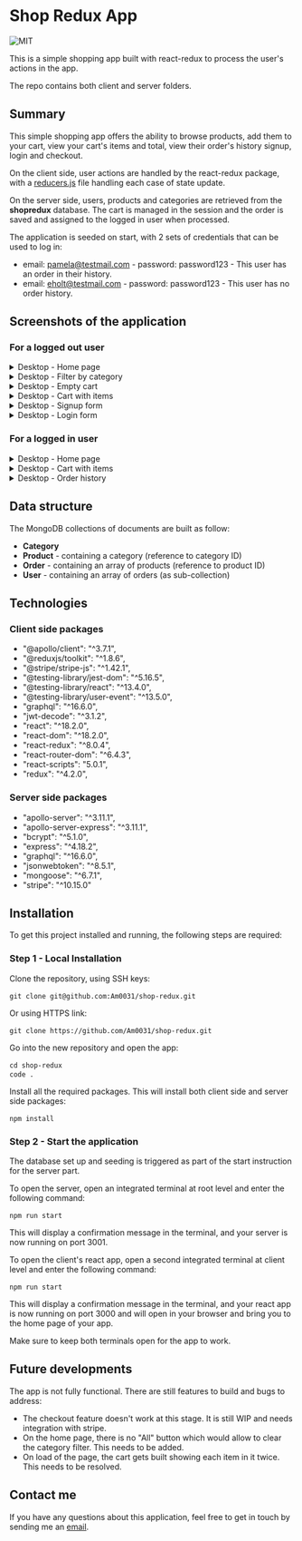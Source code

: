 # Shop Redux App

![MIT](https://img.shields.io/badge/License-MIT-blue)

This is a simple shopping app built with react-redux to process the user's actions in the app.

The repo contains both client and server folders.

## Summary

This simple shopping app offers the ability to browse products, add them to your cart, view your cart's items and total, view their order's history signup, login and checkout.

On the client side, user actions are handled by the react-redux package, with a [reducers.js](client/src/utils/reducers.js) file handling each case of state update.

On the server side, users, products and categories are retrieved from the **shopredux** database. The cart is managed in the session and the order is saved and assigned to the logged in user when processed.

The application is seeded on start, with 2 sets of credentials that can be used to log in:

- email: pamela@testmail.com - password: password123 - This user has an order in their history.
- email: eholt@testmail.com - password: password123 - This user has no order history.

## Screenshots of the application

### For a logged out user

<details>
<summary>Desktop - Home page</summary>

![home-loggedout](xtra/screenshots/desktop-home.png)

</details>

<details>
<summary>Desktop - Filter by category</summary>

![filter-by-category](xtra/screenshots/desktop-category-food.png)

</details>

<details>
<summary>Desktop - Empty cart</summary>

![empty-cart](xtra/screenshots/desktop-home-emptycart.png)

</details>

<details>
<summary>Desktop - Cart with items</summary>

![cart-loggedout](xtra/screenshots/desktop-loggedout-cartopen.png)

</details>

<details>
<summary>Desktop - Signup form</summary>

![signup](xtra/screenshots/desktop-signup-form.png)

</details>

<details>
<summary>Desktop - Login form</summary>

![login](xtra/screenshots/desktop-login-form.png)

</details>

### For a logged in user

<details>
<summary>Desktop - Home page</summary>

![home-loggedin](xtra/screenshots/desktop-loggedin-home.png)

</details>

<details>
<summary>Desktop - Cart with items </summary>

![cart-loggedin](xtra/screenshots/desktop-loggedin-cartopen.png)

</details>

<details>
<summary>Desktop - Order history </summary>

![cart-loggedin](xtra/screenshots/desktop-loggedin-orderhistory.png)

</details>

## Data structure

The MongoDB collections of documents are built as follow:

- **Category**
- **Product** - containing a category (reference to category ID)
- **Order** - containing an array of products (reference to product ID)
- **User** - containing an array of orders (as sub-collection)

## Technologies

### Client side packages

- "@apollo/client": "^3.7.1",
- "@reduxjs/toolkit": "^1.8.6",
- "@stripe/stripe-js": "^1.42.1",
- "@testing-library/jest-dom": "^5.16.5",
- "@testing-library/react": "^13.4.0",
- "@testing-library/user-event": "^13.5.0",
- "graphql": "^16.6.0",
- "jwt-decode": "^3.1.2",
- "react": "^18.2.0",
- "react-dom": "^18.2.0",
- "react-redux": "^8.0.4",
- "react-router-dom": "^6.4.3",
- "react-scripts": "5.0.1",
- "redux": "^4.2.0",

### Server side packages

- "apollo-server": "^3.11.1",
- "apollo-server-express": "^3.11.1",
- "bcrypt": "^5.1.0",
- "express": "^4.18.2",
- "graphql": "^16.6.0",
- "jsonwebtoken": "^8.5.1",
- "mongoose": "^6.7.1",
- "stripe": "^10.15.0"

## Installation

To get this project installed and running, the following steps are required:

### Step 1 - Local Installation

Clone the repository, using SSH keys:

```
git clone git@github.com:Am0031/shop-redux.git
```

Or using HTTPS link:

```
git clone https://github.com/Am0031/shop-redux.git
```

Go into the new repository and open the app:

```
cd shop-redux
code .
```

Install all the required packages. This will install both client side and server side packages:

```
npm install
```

### Step 2 - Start the application

The database set up and seeding is triggered as part of the start instruction for the server part.

To open the server, open an integrated terminal at root level and enter the following command:

```
npm run start
```

This will display a confirmation message in the terminal, and your server is now running on port 3001.

To open the client's react app, open a second integrated terminal at client level and enter the following command:

```
npm run start
```

This will display a confirmation message in the terminal, and your react app is now running on port 3000 and will open in your browser and bring you to the home page of your app.

Make sure to keep both terminals open for the app to work.

## Future developments

The app is not fully functional. There are still features to build and bugs to address:

- The checkout feature doesn't work at this stage. It is still WIP and needs integration with stripe.
- On the home page, there is no "All" button which would allow to clear the category filter. This needs to be added.
- On load of the page, the cart gets built showing each item in it twice. This needs to be resolved.

## Contact me

If you have any questions about this application, feel free to get in touch by sending me an [email](mailto:amelie.pira@gmail.com).
